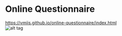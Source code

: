 # Online Questionnaire

https://vmiis.github.io/online-questionnaire/index.html  
![alt tag](https://vmiis.github.io/images/structure2.png)

